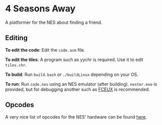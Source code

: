# 4 Seasons Away
A platformer for the NES about finding a friend.

## Editing
**To edit the code**: Edit the `code.asm` file.

**To edit the tiles**: A program such as yychr is required. Use it to edit `tiles.chr`.

**To build**: Run `build.bash` or `./buildLinux` depending on your OS.

**To run**: Run `code.nes` using an NES emulator (after building). `nester.exe` is provided, but for debugging another such as [FCEUX](https://fceux.com/web/download.html) is recommended.

## Opcodes
A very nice list of opcodes for the NES' hardware can be found [here](https://wiki.preterhuman.net/NES_Programming_Guide).

